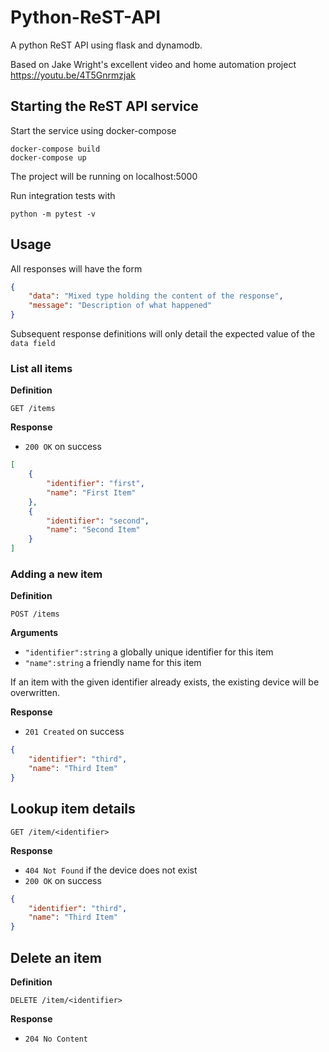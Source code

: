 # Python-ReST-API

A python ReST API using flask and dynamodb.

Based on Jake Wright's excellent video and home automation project
https://youtu.be/4T5Gnrmzjak


## Starting the ReST API service

Start the service using docker-compose
```
docker-compose build
docker-compose up
```

The project will be running on localhost:5000

Run integration tests with 
```
python -m pytest -v
```

## Usage
All responses will have the form

```json
{
    "data": "Mixed type holding the content of the response",
    "message": "Description of what happened"
}
```

Subsequent response definitions will only detail the expected value of the `data field`

### List all items

**Definition**

`GET /items`

**Response**

- `200 OK` on success

```json
[
    {
        "identifier": "first",
        "name": "First Item"
    },
    {
        "identifier": "second",
        "name": "Second Item"
    }
]
```

### Adding a new item

**Definition**

`POST /items`

**Arguments**

- `"identifier":string` a globally unique identifier for this item
- `"name":string` a friendly name for this item


If an item with the given identifier already exists, the existing device will be overwritten.

**Response**

- `201 Created` on success

```json
{
    "identifier": "third",
    "name": "Third Item"
}
```

## Lookup item details

`GET /item/<identifier>`

**Response**

- `404 Not Found` if the device does not exist
- `200 OK` on success

```json
{
    "identifier": "third",
    "name": "Third Item"
}
```

## Delete an item

**Definition**

`DELETE /item/<identifier>`

**Response**

- `204 No Content`


